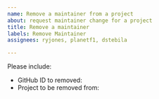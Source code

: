 ```yaml
---
name: Remove a maintainer from a project
about: request maintainer change for a project
title: Remove a maintainer
labels: Remove Maintainer
assignees: ryjones, planetf1, dstebila

---
```


Please include:

* GitHub ID to removed: 
* Project to be removed from: 
